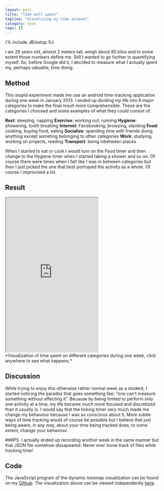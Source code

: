 ```yaml
---
layout: post
title: "Time well spent"
tagline: "Visualizing my time account"
category: text
tags: []
---
```

{% include JB/setup %}

I am 26 years old, almost 2 meters tall, weigh about 85 kilos and to some extent those numbers define me. Still I wanted to go further in quantifying myself. So, before Google did it, I decided to measure what I actually spent my, perhaps valuable, time doing. 

Method
----------------

This stupid experiment made me use an android time-tracking application during one week in January 2013. I ended up dividing my life into 8 major categories to make the final result more comprehensible. These are the categories I choosed and some examples of what they could consist of:

 **Rest**: sleeping, napping
 **Exercise**: working out, running
 **Hygiene**: showering, tooth brushing
 **Internet**: Facebooking, browsing, slacking
 **Food**: cooking, buying food, eating
 **Socialize**: spending time with friends doing anything except someting belonging to other categories
 **Work**: studying, working on projects, reading
 **Transport**: being inbetween places


 When I started to eat or cook I would turn on the Food timer and then change to the Hygiene timer when I started taking a shower and so on. Of course there were times when I felt like I was in between categories but then I just picked the one that best portrayed the activity as a whole. Of course I improvised a lot.

Result
--------

<div>
<iframe  height="500" src="https://dl.dropboxusercontent.com/u/113599483/lifelab/index.html">hej</iframe>

</div>
*Visualization of time spent on different categories during one week, click anywhere to see what happens.*

Discussion
----------

 While trying to enjoy this otherwise rather normal week as a student, I started noticing the paradox that goes something like: "one can’t measure something without effecting it”. Because by being limited to perform only one activity at a time, my life became much more focused and discretized than it usually is. I would say that the ticking timer very much made me change my behaviour because I was so conscious about it. More subtle ways of time tracking would of course be possible but I believe that just being aware, in any way, about your time being tracked does, to some extent, change your behaviour. 

###PS.
I actually ended up recording another week in the same manner but that JSON file somehow dissapeared. Never ever loose track of files while tracking time!


Code 
-------
The JavaScript program of the dynamic treemap visualization can be found on my 
[Github](https://github.com/biggestT/lifelab). The visualization above can be viewed independently [here](https://dl.dropboxusercontent.com/u/113599483/lifelab/index.html).
